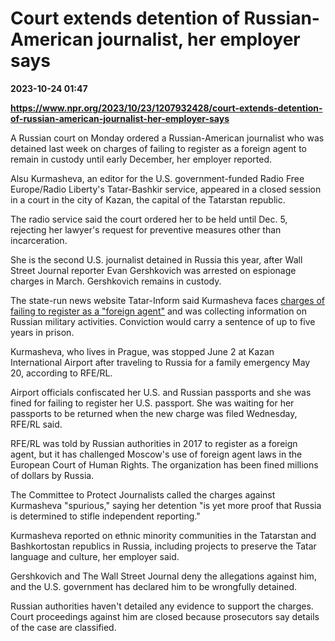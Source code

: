 # Court extends detention of Russian-American journalist, her employer says

**2023-10-24 01:47**

**https://www.npr.org/2023/10/23/1207932428/court-extends-detention-of-russian-american-journalist-her-employer-says**

A Russian court on Monday ordered a Russian-American journalist who was detained last week on charges of failing to register as a foreign agent to remain in custody until early December, her employer reported.

Alsu Kurmasheva, an editor for the U.S. government-funded Radio Free Europe/Radio Liberty's Tatar-Bashkir service, appeared in a closed session in a court in the city of Kazan, the capital of the Tatarstan republic.

The radio service said the court ordered her to be held until Dec. 5, rejecting her lawyer's request for preventive measures other than incarceration.

She is the second U.S. journalist detained in Russia this year, after Wall Street Journal reporter Evan Gershkovich was arrested on espionage charges in March. Gershkovich remains in custody.

The state-run news website Tatar-Inform said Kurmasheva faces [charges of failing to register as a "foreign agent"](https://www.npr.org/2023/10/20/1207367383/a-russian-american-journalist-is-detained-by-russia) and was collecting information on Russian military activities. Conviction would carry a sentence of up to five years in prison.

Kurmasheva, who lives in Prague, was stopped June 2 at Kazan International Airport after traveling to Russia for a family emergency May 20, according to RFE/RL.

Airport officials confiscated her U.S. and Russian passports and she was fined for failing to register her U.S. passport. She was waiting for her passports to be returned when the new charge was filed Wednesday, RFE/RL said.

RFE/RL was told by Russian authorities in 2017 to register as a foreign agent, but it has challenged Moscow's use of foreign agent laws in the European Court of Human Rights. The organization has been fined millions of dollars by Russia.

The Committee to Protect Journalists called the charges against Kurmasheva "spurious," saying her detention "is yet more proof that Russia is determined to stifle independent reporting."

Kurmasheva reported on ethnic minority communities in the Tatarstan and Bashkortostan republics in Russia, including projects to preserve the Tatar language and culture, her employer said.

Gershkovich and The Wall Street Journal deny the allegations against him, and the U.S. government has declared him to be wrongfully detained.

Russian authorities haven't detailed any evidence to support the charges. Court proceedings against him are closed because prosecutors say details of the case are classified.